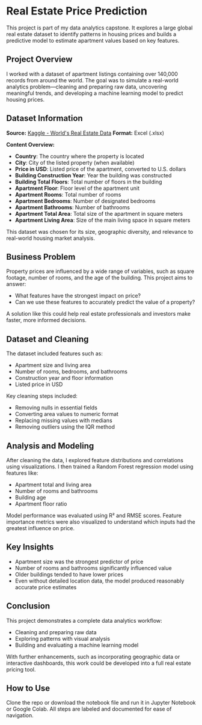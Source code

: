 # Real Estate Price Prediction

This project is part of my data analytics capstone. It explores a large global real estate dataset to identify patterns in housing prices and builds a predictive model to estimate apartment values based on key features.

## Project Overview

I worked with a dataset of apartment listings containing over 140,000 records from around the world. The goal was to simulate a real-world analytics problem—cleaning and preparing raw data, uncovering meaningful trends, and developing a machine learning model to predict housing prices.

## Dataset Information

**Source:** [Kaggle - World's Real Estate Data](https://www.kaggle.com/datasets/toriqulstu/worlds-real-estate-data147k) 
**Format:** Excel (.xlsx)

**Content Overview:**

- **Country**: The country where the property is located  
- **City**: City of the listed property (when available)  
- **Price in USD**: Listed price of the apartment, converted to U.S. dollars  
- **Building Construction Year**: Year the building was constructed  
- **Building Total Floors**: Total number of floors in the building  
- **Apartment Floor**: Floor level of the apartment unit  
- **Apartment Rooms**: Total number of rooms  
- **Apartment Bedrooms**: Number of designated bedrooms  
- **Apartment Bathrooms**: Number of bathrooms  
- **Apartment Total Area**: Total size of the apartment in square meters  
- **Apartment Living Area**: Size of the main living space in square meters  

This dataset was chosen for its size, geographic diversity, and relevance to real-world housing market analysis.


## Business Problem

Property prices are influenced by a wide range of variables, such as square footage, number of rooms, and the age of the building. This project aims to answer:

- What features have the strongest impact on price?
- Can we use these features to accurately predict the value of a property?

A solution like this could help real estate professionals and investors make faster, more informed decisions.

## Dataset and Cleaning

The dataset included features such as:

- Apartment size and living area
- Number of rooms, bedrooms, and bathrooms
- Construction year and floor information
- Listed price in USD

Key cleaning steps included:
- Removing nulls in essential fields
- Converting area values to numeric format
- Replacing missing values with medians
- Removing outliers using the IQR method

## Analysis and Modeling

After cleaning the data, I explored feature distributions and correlations using visualizations. I then trained a Random Forest regression model using features like:

- Apartment total and living area
- Number of rooms and bathrooms
- Building age
- Apartment floor ratio

Model performance was evaluated using R² and RMSE scores. Feature importance metrics were also visualized to understand which inputs had the greatest influence on price.

## Key Insights

- Apartment size was the strongest predictor of price
- Number of rooms and bathrooms significantly influenced value
- Older buildings tended to have lower prices
- Even without detailed location data, the model produced reasonably accurate price estimates

## Conclusion

This project demonstrates a complete data analytics workflow:
- Cleaning and preparing raw data
- Exploring patterns with visual analysis
- Building and evaluating a machine learning model

With further enhancements, such as incorporating geographic data or interactive dashboards, this work could be developed into a full real estate pricing tool.

## How to Use

Clone the repo or download the notebook file and run it in Jupyter Notebook or Google Colab. All steps are labeled and documented for ease of navigation.
